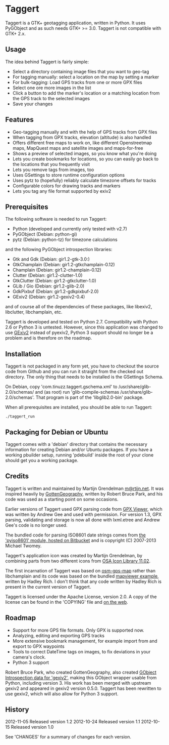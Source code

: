 Taggert
=======

Taggert is a GTK+ geotagging application, written in Python. It uses PyGObject
and as such needs GTK+ >= 3.0. Taggert is not compatible with GTK+ 2.x.

Usage
-----

The idea behind Taggert is fairly simple:
* Select a directory containing image files that you want to geo-tag
* For tagging manually: select a location on the map by setting a marker
* For bulk-tagging: Load GPS tracks from one or more GPX files
* Select one ore more images in the list
* Click a button to add the marker's location or a matching location from the
  GPS track to the selected images
* Save your changes

Features
--------

* Geo-tagging manually and with the help of GPS tracks from GPX files
* When tagging from GPX tracks, elevation (altitude) is also handled
* Offers different free maps to work on, like different Openstreetmap maps,
  MapQuest maps and satellite images and maps-for-free
* Shows a preview of selected images, so you know what you're doing
* Lets you create bookmarks for locations, so you can easily go back to the
	locations that you frequently visit
* Lets you remove tags from images, too
* Uses GSettings to store runtime configuration options
* Uses pytz to (hopefully) reliably calculate timezone offsets for tracks
* Configurable colors for drawing tracks and markers
* Lets you tag any file format supported by exiv2

Prerequisites
-------------

The following software is needed to run Taggert:

* Python (developed and currently only tested with v2.7)
* PyGObject    (Debian: python-gi)
* pytz         (Debian: python-tz) for timezone calculations

and the following PyGObject introspection libraries:

* Gtk and Gdk  (Debian: gir1.2-gtk-3.0:)
* GtkChamplain (Debian: gir1.2-gtkchamplain-0.12)
* Champlain    (Debian: gir1.2-champlain-0.12)
* Clutter      (Debian: gir1.2-clutter-1.0)
* GtkClutter   (Debian: gir1.2-gtkclutter-1.0)
* GLib / Gio   (Debian: gir1.2-glib-2.0)
* GdkPixbuf    (Debian: gir1.2-gdkpixbuf-2.0)
* GExiv2       (Debian: gir1.2-gexiv2-0.4)

and of course all of the dependencies of these packages, like libexiv2,
libclutter, libchamplain, etc.

Taggert is developed and tested on Python 2.7. Compatibility with Python 2.6
or Python 3 is untested. However, since this application was changed to use
[GExiv2](https://wiki.gnome.org/Projects/gexiv2) instead of pyexiv2, Python 3
support should no longer be a problem and is therefore on the roadmap.

Installation
------------

Taggert is not packaged in any form yet, you have to checkout the source code
from Github and you can run it straight from the checked out directory. The
only thing that needs to be installed is the GSettings Schema.

On Debian, copy 'com.tinuzz.taggert.gschema.xml' to /usr/share/glib-2.0/schemas/
and (as root) run 'glib-compile-schemas /usr/share/glib-2.0/schemas'. That
program is part of the 'libglib2.0-bin' package.

When all prerequisites are installed, you should be able to run Taggert:

    ./taggert_run

Packaging for Debian or Ubuntu
------------------------------

Taggert comes with a 'debian' directory that contains the necessary information
for creating Debian and/or Ubuntu packages. If you have a working pbuilder
setup, running 'pdebuild' inside the root of your clone should get you a
working package.

Credits
-------

Taggert is written and maintained by Martijn Grendelman <m@rtijn.net>. It was
inspired heavily by [GottenGeography](https://github.com/robru/gottengeography),
written by Robert Bruce Park, and his code was used as a starting point on some
occasions.

Earlier versions of Taggert used GPX parsing code from
[GPX Viewer](http://andrewgee.org/blog/projects/gpxviewer/), which
was written by Andrew Gee and used with permission. For version 1.3, GPX
parsing, validating and storage is now all done with lxml.etree and Andrew
Gee's code is no longer used.

The bundled code for parsing ISO8601 date strings comes from [the 'pyiso8601'
module, hosted on Bitbucket](https://bitbucket.org/micktwomey/pyiso8601)
and is copyright (C) 2007-2013 Michael Twomey.

Taggert's application icon was created by Martijn Grendelman, by combining parts
from two different icons from
[OSA Icon Library 11.02](http://www.opensecurityarchitecture.org/cms/library/icon-library).

The first incarnation of Taggert was based on
[osm-gps-map](http://nzjrs.github.com/osm-gps-map/) rather than
libchamplain and its code was based on the bundled
[mapviewer example](x<https://github.com/nzjrs/osm-gps-map/blob/master/examples/mapviewer.py),
written by Hadley Rich. I don't think that any code written by Hadley Rich
is present in the current version of Taggert.

Taggert is licensed under the Apache License, version 2.0. A copy of the
license can be found in the 'COPYING' file and
[on the web](http://www.apache.org/licenses/LICENSE-2.0).

Roadmap
-------

* Support for more GPS file formats. Only GPX is supported now.
* Analyzing, editing and exporting GPS tracks
* More extensive bookmark management, for example import from and export to GPX waypoints
* Tools to correct DateTime tags on images, to fix deviations in your camera's clock.
* Python 3 support

Robert Bruce Park, who created GottenGeography, also created [GObject
Introspection data for 'gexiv2'](https://wiki.gnome.org/Projects/gexiv2),
making this GObject wrapper usable from Python, including version 3. His work
has been merged with upstream gexiv2 and appeared in gexiv2 version 0.5.0.
Taggert has been rewritten to use gexiv2, which will also allow for Python 3
support.


History
-------
2012-11-05   Released version 1.2
2012-10-24   Released version 1.1
2012-10-15   Released version 1.0

See 'CHANGES' for a summary of changes for each version.
